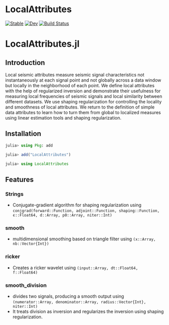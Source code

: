 # LocalAttributes

[![Stable](https://img.shields.io/badge/docs-stable-blue.svg)](https://arohatgi29.github.io/LocalAttributes.jl/stable/)
[![Dev](https://img.shields.io/badge/docs-dev-blue.svg)](https://arohatgi29.github.io/LocalAttributes.jl/dev/)
[![Build Status](https://github.com/arohatgi29/LocalAttributes.jl/actions/workflows/CI.yml/badge.svg?branch=main)](https://github.com/arohatgi29/LocalAttributes.jl/actions/workflows/CI.yml?query=branch%3Amain)


# LocalAttributes.jl

## Introduction
Local seismic attributes measure seismic signal characteristics not instantaneously at each signal point and not globally across a data window but locally in the neighborhood of each point. We define local attributes with the help of regularized inversion and demonstrate their usefulness for measuring local frequencies of seismic signals and local similarity between different datasets. We use shaping regularization for controlling the locality and smoothness of local attributes. We return to the definition of simple data attributes to learn how to turn them from global to localized measures using linear estimation tools and shaping regularization.


## Installation

```julia
julia> using Pkg: add

julia> add("LocalAttributes")

julia> using LocalAttributes
```


## Features

### Strings

- Conjugate-gradient algorithm for shaping regularization using `conjgrad(forward::Function, adjoint::Function, shaping::Function, ϵ::Float64, d::Array, p0::Array, niter::Int)`

### smooth

- multidimensional smoothing based on triangle filter using `(x::Array, nb::Vector{Int})`


### ricker

- Creates a ricker wavelet using `(input::Array, dt::Float64, f::Float64)`

### smooth_division

- divides two signals, producing a smooth output using `(numerator::Array, denominator::Array, radius::Vector{Int}, niter::Int)`
- It treats division as inversion and regularizes the inversion using shaping regularization. 
  

